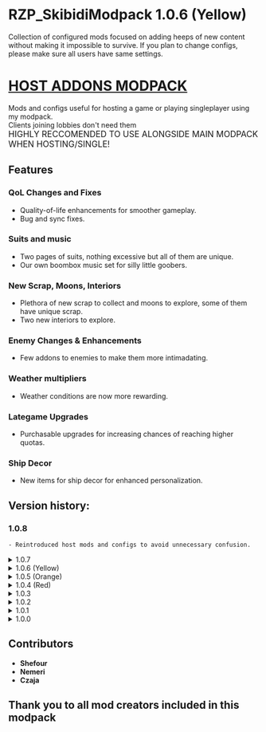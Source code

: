 # RZP_SkibidiModpack 1.0.6 (Yellow)

Collection of configured mods focused on adding heeps of new content without making it impossible to survive.
If you plan to change configs, please make sure all users have same settings.

# [HOST ADDONS MODPACK](https://thunderstore.io/c/lethal-company/p/SkibidiSquad/RZP_SkibidiModpack_Host_Addons/)

Mods and configs useful for hosting a game or playing singleplayer using my modpack.<br>
Clients joining lobbies don't need them<br>
<big>HIGHLY RECCOMENDED TO USE ALONGSIDE MAIN MODPACK WHEN HOSTING/SINGLE!</big>

## Features

### QoL Changes and Fixes
- Quality-of-life enhancements for smoother gameplay.
- Bug and sync fixes.

### Suits and music
- Two pages of suits, nothing excessive but all of them are unique.
- Our own boombox music set for silly little goobers.

### New Scrap, Moons, Interiors
- Plethora of new scrap to collect and moons to explore, some of them have unique scrap.
- Two new interiors to explore.

### Enemy Changes & Enhancements
- Few addons to enemies to make them more intimadating.

### Weather multipliers
- Weather conditions are now more rewarding.

### Lategame Upgrades
- Purchasable upgrades for increasing chances of reaching higher quotas.

### Ship Decor
- New items for ship decor for enhanced personalization.

## Version history:
### 1.0.8
	- Reintroduced host mods and configs to avoid unnecessary confusion.
<details>
<summary>1.0.7</summary>
	- Removed one unneeded mod.
	- Edited manifest file to remind about host addons.
</details>
<details>
<summary>1.0.6 (Yellow)</summary>
	- Moved host only mods and configs to a seperate modpack available on the top of reame file.<br>
	- Mirror decor is available to purchase for 80 credits.<br>
	- Removed some mods to save up to ~20% space and some RAM usage.
</details>
<details>
<summary>1.0.5 (Orange)</summary>
	- Masked now may drop their masks and possesed players' bodies.<br>
	- Enemies now trigger mines too, and humanoid ones (except bracken) get shot by turrets too.<br>
 	- Teleporter cooldowns reset at day start.<br>
	- Enemies now make more horrifying sounds. (Crazybloglog's mods)<br>
	- Pathfinding shouldn't create microstutters every 200ms.<br>
 	- Player names are now hidden.<br>
  	- Player visor is now subject to damage and environment.<br>
   	- Your last used suit will be saved.<br>
	- More MoreCompany accesories.<br>
	- Bracken is now a menace, not going to elaborate on that, good luck!<br>
	- Spider and Thumper are now slowed a bit on hit<br>
	- New monster sounds and behaviour

<details>
	<summary>Added new cursed enemy for the time being. (Click for more)</summary>
	It's the god damn skibidi toilet mod, if it the spawn chances don't become configurable later on, or if we get bored with it, it will be removed in the future
</details>
</details>
<details>
<summary>1.0.4 (Red)</summary>
	- Added new interior.<br>
	- Added new moon.<br>
	- Added boombox music sync fix.<br>
	- Adjusted configs for interior chance and loot spawns.
</details>
<details>
<summary>1.0.3</summary>
	- Adjusted configs and added new suits.
</details>
<details>
<summary>1.0.2</summary>
	- Updated dependencies and included "HideChat" mod by Monkeytype.
</details>
<details>
<summary>1.0.1</summary>
	- Added configs.
</details>
<details>
<summary>1.0.0</summary>
	- Creation of the mod.
</details>

## Contributors
- **Shefour**
- **Nemeri**
- **Czaja**

## Thank you to all mod creators included in this modpack

